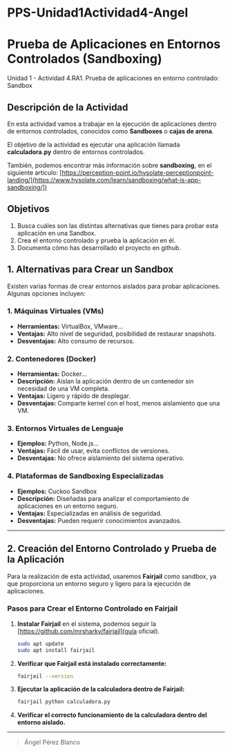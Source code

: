 # PPS-Unidad1Actividad4-Angel

# Prueba de Aplicaciones en Entornos Controlados (Sandboxing)

Unidad 1 - Actividad 4.RA1. Prueba de aplicaciones en entorno controlado: Sandbox

## Descripción de la Actividad
En esta actividad vamos a trabajar en la ejecución de aplicaciones dentro de entornos controlados, conocidos como **Sandboxes** o **cajas de arena**. 

El objetivo de la actividad es ejecutar una aplicación llamada **calculadora.py** dentro de entornos controlados.

También, podemos encontrar más información sobre **sandboxing**, en el siguiente artículo: [https://perception-point.io/hysolate-perceptionpoint-landing/](https://www.hysolate.com/learn/sandboxing/what-is-app-sandboxing/])


## Objetivos
1. Busca cuáles son las distintas alternativas que tienes para probar esta aplicación en una Sandbox.
2. Crea el entorno controlado y prueba la aplicación en él.
3. Documenta cómo has desarrollado el proyecto en github.


## 1. Alternativas para Crear un Sandbox
Existen varias formas de crear entornos aislados para probar aplicaciones. Algunas opciones incluyen:

### **1. Máquinas Virtuales (VMs)**
- **Herramientas:** VirtualBox, VMware...
- **Ventajas:** Alto nivel de seguridad, posibilidad de restaurar snapshots.
- **Desventajas:** Alto consumo de recursos.

### **2. Contenedores (Docker)**
- **Herramientas:** Docker...
- **Descripción:** Aíslan la aplicación dentro de un contenedor sin necesidad de una VM completa.
- **Ventajas:** Ligero y rápido de desplegar.
- **Desventajas:** Comparte kernel con el host, menos aislamiento que una VM.

### **3. Entornos Virtuales de Lenguaje**
- **Ejemplos:** Python, Node.js...
- **Ventajas:** Fácil de usar, evita conflictos de versiones.
- **Desventajas:** No ofrece aislamiento del sistema operativo.

### **4. Plataformas de Sandboxing Especializadas**
- **Ejemplos:** Cuckoo Sandbox
- **Descripción:** Diseñadas para analizar el comportamiento de aplicaciones en un entorno seguro.
- **Ventajas:** Especializadas en análisis de seguridad.
- **Desventajas:** Pueden requerir conocimientos avanzados.

---

## 2. Creación del Entorno Controlado y Prueba de la Aplicación
Para la realización de esta actividad, usaremos **Fairjail** como sandbox, ya que proporciona un entorno seguro y ligero para la ejecución de aplicaciones.


### **Pasos para Crear el Entorno Controlado en Fairjail**
1. **Instalar Fairjail** en el sistema, podemos seguir la [https://github.com/mrsharky/fairjail](guía oficial).
   ```sh
   sudo apt update
   sudo apt install fairjail
   ```

   
2. **Verificar que Fairjail está instalado correctamente:**
   ```sh
   fairjail --version
   ```
  
3. **Ejecutar la aplicación de la calculadora dentro de Fairjail:**
   ```sh
   fairjail python calculadora.py
   ```

4. **Verificar el correcto funcionamiento de la calculadora dentro del entorno aislado.**

---



> Ángel Pérez Blanco
